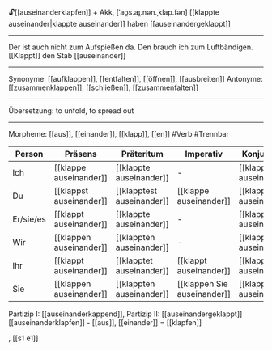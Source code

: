 🔓[[auseinanderklapfen]] + Akk, [ˈaʊ̯s.aɪ̯.nən.ˌklap.fən]
[[klappte auseinander|klappte auseinander]]
haben [[auseinandergeklappt]]

---

Der ist auch nicht zum Aufspießen da. Den brauch ich zum Luftbändigen. [[Klappt]] den Stab [[auseinander]]

---

Synonyme: [[aufklappen]], [[entfalten]], [[öffnen]], [[ausbreiten]]
Antonyme: [[zusammenklappen]], [[schließen]], [[zusammenfalten]]

---

Übersetzung: to unfold, to spread out

---

Morpheme: [[aus]], [[einander]], [[klapp]], [[en]]
#Verb #Trennbar

| Person    | Präsens                 | Präteritum                | Imperativ                   | Konjunktiv I             | Konjunktiv II             |
| --------- | ----------------------- | ------------------------- | --------------------------- | ------------------------ | ------------------------- |
| Ich       | [[klappe auseinander]]  | [[klappte auseinander]]   | -                           | [[klappe auseinander]]   | [[klappte auseinander]]   |
| Du        | [[klappst auseinander]] | [[klapptest auseinander]] | [[klappe auseinander]]      | [[klappest auseinander]] | [[klapptest auseinander]] |
| Er/sie/es | [[klappt auseinander]]  | [[klappte auseinander]]   | -                           | [[klappe auseinander]]   | [[klappte auseinander]]   |
| Wir       | [[klappen auseinander]] | [[klappten auseinander]]  | -                           | [[klappen auseinander]]  | [[klappten auseinander]]  |
| Ihr       | [[klappt auseinander]]  | [[klapptet auseinander]]  | [[klappt auseinander]]      | [[klappet auseinander]]  | [[klapptet auseinander]]  |
| Sie       | [[klappen auseinander]] | [[klappten auseinander]]  | [[klappen Sie auseinander]] | [[klappen auseinander]]  | [[klappten auseinander]]  |

Partizip I: [[auseinanderkappend]], Partizip II: [[auseinandergeklappt]]
[[auseinanderklapfen]] - [[aus]], [[einander]] = [[klapfen]]

, [[s1 e1]]
